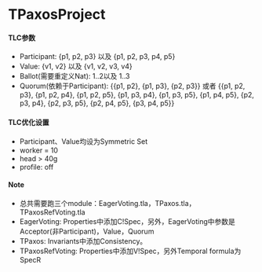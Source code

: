 # TPaxosProject

#### TLC参数

- Participant: {p1, p2, p3} 以及 {p1, p2, p3, p4, p5}
- Value: {v1, v2} 以及 {v1, v2, v3, v4}
- Ballot(需要重定义Nat): 1..2以及 1..3
- Quorum(依赖于Participant): {{p1, p2}, {p1, p3}, {p2, p3}} 或者 {{p1, p2, p3}, {p1, p2, p4}, {p1, p2, p5}, {p1, p3, p4}, {p1, p3, p5}, {p1, p4, p5}, {p2, p3, p4}, {p2, p3, p5}, {p2, p4, p5}, {p3, p4, p5}}

#### TLC优化设置

- Participant、Value均设为Symmetric Set
- worker = 10
- head > 40g
- profile: off

#### Note

- 总共需要跑三个module：EagerVoting.tla，TPaxos.tla，TPaxosRefVoting.tla
- EagerVoting: Properties中添加C!Spec，另外，EagerVoting中参数是Acceptor(非Participant)，Value，Quorum
- TPaxos: Invariants中添加Consistency。
- TPaxosRefVoting: Properties中添加V!Spec，另外Temporal formula为SpecR